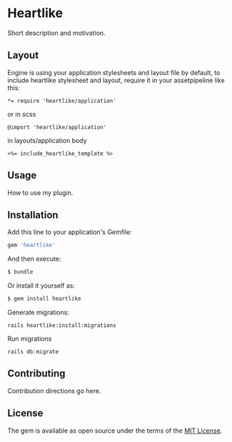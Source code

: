 # Heartlike
Short description and motivation.

## Layout
Engine is using your application stylesheets and layout file by default, to include heartlike stylesheet and layout, require it in your assetpipeline like this:

    *= require 'heartlike/application'

or in scss

    @import 'heartlike/application'
    
in layouts/application body

    <%= include_heartlike_template %>
 
## Usage
How to use my plugin.

## Installation
Add this line to your application's Gemfile:

```ruby
gem 'heartlike'
```

And then execute:
```bash
$ bundle
```

Or install it yourself as:
```bash
$ gem install heartlike
```

Generate migrations:

    rails heartlike:install:migrations
    
Run migrations

    rails db:migrate

## Contributing
Contribution directions go here.

## License
The gem is available as open source under the terms of the [MIT License](https://opensource.org/licenses/MIT).
